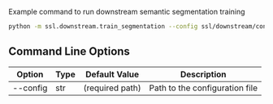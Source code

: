 Example command to run downstream semantic segmentation training

```bash
python -m ssl.downstream.train_segmentation --config ssl/downstream/config.yaml
```

## Command Line Options
| Option   | Type | Default Value   | Description                    |
|----------|------|-----------------|--------------------------------|
| --config | str  | (required path) | Path to the configuration file |